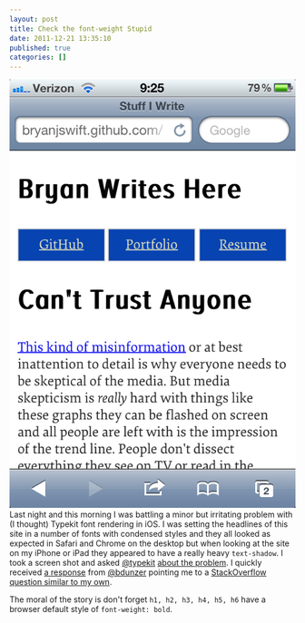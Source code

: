 ```yaml
---
layout: post
title: Check the font-weight Stupid
date: 2011-12-21 13:35:10
published: true
categories: []
---
```


![font troubles on iOS](/assets/img/blog/2011-12-21-font-trouble.png)
Last night and this morning I was battling a minor but irritating problem with (I thought) Typekit font rendering in iOS. I was setting the headlines of this site in a number of fonts with condensed styles and they all looked as expected in Safari and Chrome on the desktop but when looking at the site on my iPhone or iPad they appeared to have a really heavy `text-shadow`. I took a screen shot and asked [@typekit](http://twitter.com/typekit) [about the problem](https://twitter.com/bryanjswift/status/149542016907350016). I quickly received [a response](https://twitter.com/bdunzer/status/149555140351897601) from [@bdunzer](https://twitter.com/bdunzer) pointing me to a [StackOverflow question similar to my own](http://stackoverflow.com/questions/5069752/ios-4-2-webfont-ttf-s-bold-font-weight-rendering-bug).

The moral of the story is don't forget `h1, h2, h3, h4, h5, h6` have a browser default style of `font-weight: bold`. 
